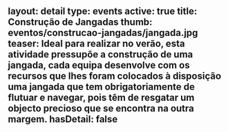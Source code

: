 layout: detail
type: events
active: true
title: Construção de Jangadas
thumb: eventos/construcao-jangadas/jangada.jpg
teaser: Ideal para realizar no verão, esta atividade pressupõe a construção de uma jangada, cada equipa desenvolve com os recursos que lhes foram colocados à disposição uma jangada que tem obrigatoriamente de flutuar e navegar, pois têm de resgatar um objecto precioso que se encontra na outra margem.
hasDetail: false
---

